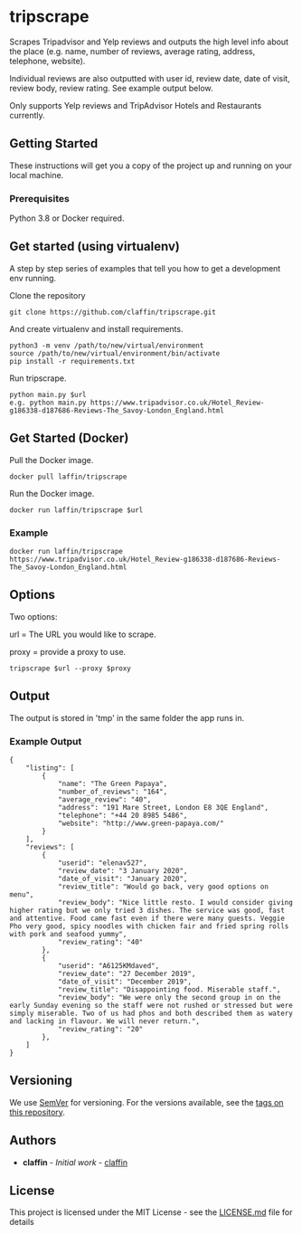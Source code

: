 # tripscrape

Scrapes Tripadvisor and Yelp reviews and outputs the high level info about the place (e.g. name, number of reviews, average rating, address, telephone, website). 

Individual reviews are also outputted with user id, review date, date of visit, review body, review rating. See example output below.

Only supports Yelp reviews and TripAdvisor Hotels and Restaurants currently.

## Getting Started

These instructions will get you a copy of the project up and running on your local machine.

### Prerequisites

Python 3.8 or Docker required. 

## Get started (using virtualenv)

A step by step series of examples that tell you how to get a development env running.

Clone the repository

```
git clone https://github.com/claffin/tripscrape.git
```


And create virtualenv and install requirements.

```
python3 -m venv /path/to/new/virtual/environment
source /path/to/new/virtual/environment/bin/activate
pip install -r requirements.txt
```

Run tripscrape.

```
python main.py $url
e.g. python main.py https://www.tripadvisor.co.uk/Hotel_Review-g186338-d187686-Reviews-The_Savoy-London_England.html
```

## Get Started (Docker)

Pull the Docker image.
```
docker pull laffin/tripscrape
```
Run the Docker image.
```
docker run laffin/tripscrape $url 
```
### Example
```
docker run laffin/tripscrape https://www.tripadvisor.co.uk/Hotel_Review-g186338-d187686-Reviews-The_Savoy-London_England.html
```

## Options

Two options:

url = The URL you would like to scrape.

proxy = provide a proxy to use.

```
tripscrape $url --proxy $proxy
```

## Output
The output is stored in 'tmp' in the same folder the app runs in. 

### Example Output

```
{
    "listing": [
        {
            "name": "The Green Papaya",
            "number_of_reviews": "164",
            "average_review": "40",
            "address": "191 Mare Street, London E8 3QE England",
            "telephone": "+44 20 8985 5486",
            "website": "http://www.green-papaya.com/"
        }
    ],
    "reviews": [
        {
            "userid": "elenav527",
            "review_date": "3 January 2020",
            "date_of_visit": "January 2020",
            "review_title": "Would go back, very good options on menu",
            "review_body": "Nice little resto. I would consider giving higher rating but we only tried 3 dishes. The service was good, fast and attentive. Food came fast even if there were many guests. Veggie Pho very good, spicy noodles with chicken fair and fried spring rolls with pork and seafood yummy",
            "review_rating": "40"
        },
        {
            "userid": "A6125KMdaved",
            "review_date": "27 December 2019",
            "date_of_visit": "December 2019",
            "review_title": "Disappointing food. Miserable staff.",
            "review_body": "We were only the second group in on the early Sunday evening so the staff were not rushed or stressed but were simply miserable. Two of us had phos and both described them as watery and lacking in flavour. We will never return.",
            "review_rating": "20"
        },
    ]
}
```

## Versioning

We use [SemVer](http://semver.org/) for versioning. For the versions available, see the [tags on this repository](https://github.com/claffin/tripscrape/tags). 

## Authors

* **claffin** - *Initial work* - [claffin](https://github.com/claffin)

## License

This project is licensed under the MIT License - see the [LICENSE.md](LICENSE.md) file for details

